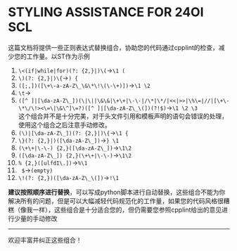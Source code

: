 # STYLING ASSISTANCE FOR 24OI SCL
这篇文档将提供一些正则表达式替换组合，协助您的代码通过cpplint的检查，减少您的工作量。以ST作为示例  

1. `\<(if|while|for)(?: {2,}|)\(`→`\1 (`  
4. `\)(?: {2,}|)\{`→`) {`  
5. `([;,])([\+\-a-zA-Z\_\&\*\!\(\-\+)])`→`\1 \2`  
6. `\t`→<code>&nbsp;&nbsp;&nbsp;&nbsp;</code>  
7. `([^ ]|[\da-zA-Z\_])(\|\||\&\&|\+\+|\-\-|/\*|\*/|<<|>>|\%\=|//|[\+\-\*\/\!><\=\|\&\^]\=?)([^ ]|[\da-zA-Z\_\(])(?!$)`→`\1 \2 \3`  
    这个组合并不是十分完美，对于头文件引用和模板声明的语句会错误的处理，使用这个组合之后注意手动修改。  
8. `(\)|[\da-zA-Z\_])(?: {2,}|)\{`→`\1 {`  
9. `\}(?: {2,}|)([\da-zA-Z\_])`→`} \1`  
10. `(\+\+|\-\-) {2,}([\da-zA-Z\_])`→`\1\2`  
11. `([\da-zA-Z\_]) {2,}(\+\+|\-\-)`→`\1\2`  
12. `% {2,}([ulfdI\.])`→`%\1`  
12. <code>&nbsp;$</code>→`(empty)`  
13. `\!(?: {2,})([\da-zA-Z\_\(])`->`!\1`

**建议按照顺序进行替换**，可以写成python脚本进行自动替换，这些组合不能为你解决所有的问题，但是可以大幅减轻代码规范化的工作量，如果您的代码风格很糟糕（像我一样），这些组合是十分适合您的，但仍需要您参照cpplint给出的意见进行少量的手动修改  
***  
欢迎丰富并纠正这些组合！  